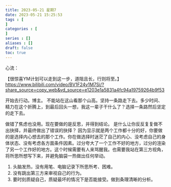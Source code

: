 ```yaml
---
title: 2023-05-21 星期7
date: 2023-05-21 15:25:53
tags : [
]
categories : [
]
series : []
aliases : []
draft: false
toc: true
---
```


心流：

【很惊喜YM计划可以走到这一步，道阻且长，行则将至。】 https://www.bilibili.com/video/BV1F24y1M7Si/?share_source=copy_web&vd_source=e1203e1a5831a4fc94a19759264b9f53

开始去行动。博主。
不能站在这山看那个山高。坚持一条路走下去。多少时间、精力在这个折腾上，到最后回头一想，我这一辈子干什么了？选择一条路然后坚定的走下去。

做错了焦虑也没用。现在要做的是反思，并得到结论。
是什么让你反反复复做不出抉择，并最终做出了错误的抉择？
因为显示就是两个工作都十分的好，你要做的是选择内心想去的那个工作。你在做选择时迷茫了自己的内心、没考虑自己的身体状态、没有考虑各方面条件因素。过分夸大了一个工作不好的地方，过分的渲染了另一个工作好的地方。这个时候需要有人来骂醒我。也需要我站在第三方视角，将所思所想写下来，并避免脑袋一热做出任何举动。

1. 头脑发热，没有用笔、电脑记录下所思所考、困难。
2. 没有跳出第三方来审视自己的行为。
3. 要时刻质疑自己，质疑最坏的情况下是否能接受。做到条理清晰的分析。